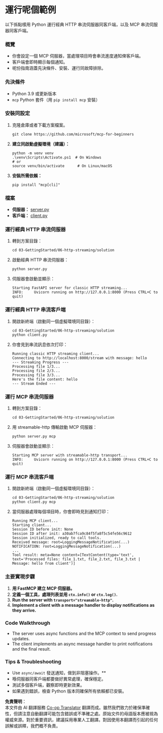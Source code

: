 <!--
CO_OP_TRANSLATOR_METADATA:
{
  "original_hash": "4c4da5949611d91b06d8a5d450aae8d6",
  "translation_date": "2025-06-12T22:20:56+00:00",
  "source_file": "03-GettingStarted/06-http-streaming/solution/python/README.md",
  "language_code": "hk"
}
-->
# 運行呢個範例

以下係點樣用 Python 運行經典 HTTP 串流伺服器同客戶端，以及 MCP 串流伺服器同客戶端。

### 概覽

- 你會設定一個 MCP 伺服器，當處理項目時會串流進度通知俾客戶端。
- 客戶端會即時顯示每個通知。
- 呢份指南涵蓋先決條件、安裝、運行同故障排除。

### 先決條件

- Python 3.9 或更新版本
- `mcp` Python 套件（用 `pip install mcp` 安裝）

### 安裝同設定

1. 克隆倉庫或者下載方案檔案。

   ```pwsh
   git clone https://github.com/microsoft/mcp-for-beginners
   ```

1. **建立同啟動虛擬環境（建議）：**

   ```pwsh
   python -m venv venv
   .\venv\Scripts\Activate.ps1  # On Windows
   # or
   source venv/bin/activate      # On Linux/macOS
   ```

1. **安裝所需依賴：**

   ```pwsh
   pip install "mcp[cli]"
   ```

### 檔案

- **伺服器：** [server.py](../../../../../../03-GettingStarted/06-http-streaming/solution/python/server.py)
- **客戶端：** [client.py](../../../../../../03-GettingStarted/06-http-streaming/solution/python/client.py)

### 運行經典 HTTP 串流伺服器

1. 轉到方案目錄：

   ```pwsh
   cd 03-GettingStarted/06-http-streaming/solution
   ```

2. 啟動經典 HTTP 串流伺服器：

   ```pwsh
   python server.py
   ```

3. 伺服器會啟動並顯示：

   ```
   Starting FastAPI server for classic HTTP streaming...
   INFO:     Uvicorn running on http://127.0.0.1:8000 (Press CTRL+C to quit)
   ```

### 運行經典 HTTP 串流客戶端

1. 開啟新終端（啟動同一個虛擬環境同目錄）：

   ```pwsh
   cd 03-GettingStarted/06-http-streaming/solution
   python client.py
   ```

2. 你會見到串流訊息依次打印：

   ```text
   Running classic HTTP streaming client...
   Connecting to http://localhost:8000/stream with message: hello
   --- Streaming Progress ---
   Processing file 1/3...
   Processing file 2/3...
   Processing file 3/3...
   Here's the file content: hello
   --- Stream Ended ---
   ```

### 運行 MCP 串流伺服器

1. 轉到方案目錄：
   ```pwsh
   cd 03-GettingStarted/06-http-streaming/solution
   ```
2. 用 streamable-http 傳輸啟動 MCP 伺服器：
   ```pwsh
   python server.py mcp
   ```
3. 伺服器會啟動並顯示：
   ```
   Starting MCP server with streamable-http transport...
   INFO:     Uvicorn running on http://127.0.0.1:8000 (Press CTRL+C to quit)
   ```

### 運行 MCP 串流客戶端

1. 開啟新終端（啟動同一個虛擬環境同目錄）：
   ```pwsh
   cd 03-GettingStarted/06-http-streaming/solution
   python client.py mcp
   ```
2. 當伺服器處理每個項目時，你會即時見到通知打印：
   ```
   Running MCP client...
   Starting client...
   Session ID before init: None
   Session ID after init: a30ab7fca9c84f5fa8f5c54fe56c9612
   Session initialized, ready to call tools.
   Received message: root=LoggingMessageNotification(...)
   NOTIFICATION: root=LoggingMessageNotification(...)
   ...
   Tool result: meta=None content=[TextContent(type='text', text='Processed files: file_1.txt, file_2.txt, file_3.txt | Message: hello from client')]
   ```

### 主要實現步驟

1. **用 FastMCP 建立 MCP 伺服器。**
2. **定義一個工具，處理列表並用 `ctx.info()` or `ctx.log()`.**
3. **Run the server with `transport="streamable-http"`.**
4. **Implement a client with a message handler to display notifications as they arrive.**

### Code Walkthrough
- The server uses async functions and the MCP context to send progress updates.
- The client implements an async message handler to print notifications and the final result.

### Tips & Troubleshooting

- Use `async/await` 發送通知，做到非阻塞操作。**
- 喺伺服器同客戶端都要做好異常處理，確保穩定。
- 測試多個客戶端，觀察即時更新效果。
- 如果遇到錯誤，檢查 Python 版本同確保所有依賴都已安裝。

**免責聲明**：  
本文件由 AI 翻譯服務 [Co-op Translator](https://github.com/Azure/co-op-translator) 翻譯而成。雖然我們致力於確保準確性，但請注意自動翻譯可能包含錯誤或不準確之處。原始文件的母語版本應被視為權威來源。對於重要資訊，建議採用專業人工翻譯。對因使用本翻譯而引起的任何誤解或誤釋，我們概不負責。